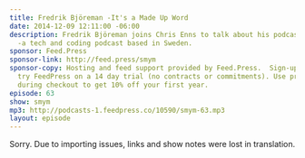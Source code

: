 ```yaml
---
title: Fredrik Björeman -It's a Made Up Word
date: 2014-12-09 12:11:00 -06:00
description: Fredrik Björeman joins Chris Enns to talk about his podcast Kodsnack
  -a tech and coding podcast based in Sweden.
sponsor: Feed.Press
sponsor-link: http://feed.press/smym
sponsor-copy: Hosting and feed support provided by Feed.Press.  Sign-up today and
  try FeedPress on a 14 day trial (no contracts or commitments). Use promo code "smym"
  during checkout to get 10% off your first year.
episode: 63
show: smym
mp3: http://podcasts-1.feedpress.co/10590/smym-63.mp3
layout: episode
---
```


Sorry. Due to importing issues, links and show notes were lost in translation.
